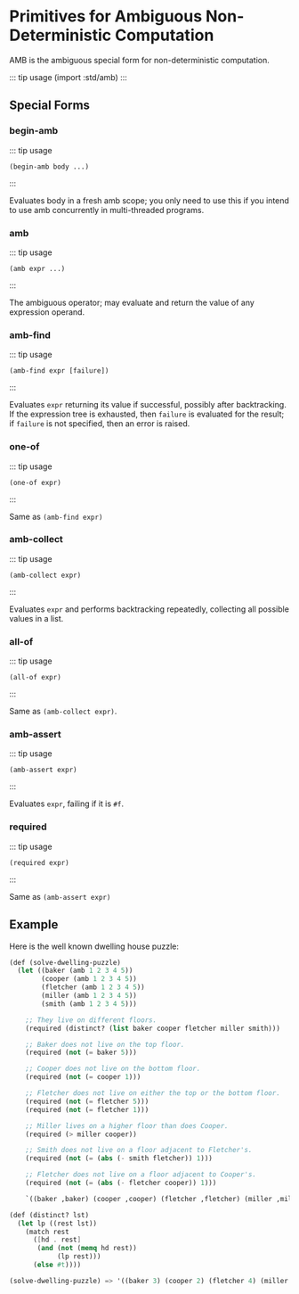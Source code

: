 # Primitives for Ambiguous Non-Deterministic Computation

AMB is the ambiguous special form for non-deterministic computation.

::: tip usage
(import :std/amb)
:::

## Special Forms

### begin-amb
::: tip usage
```
(begin-amb body ...)
```
:::

Evaluates body in a fresh amb scope; you only need to use this if you intend to use amb
concurrently in multi-threaded programs.

### amb
::: tip usage
```
(amb expr ...)
```
:::

The ambiguous operator; may evaluate and return the value of any expression operand.

### amb-find
::: tip usage
```
(amb-find expr [failure])
```
:::

Evaluates `expr` returning its value if successful, possibly after backtracking.
If the expression tree is exhausted, then `failure` is evaluated for the result;
if `failure` is not specified, then an error is raised.

### one-of
::: tip usage
```
(one-of expr)
```
:::

Same as `(amb-find expr)`

### amb-collect
::: tip usage
```
(amb-collect expr)
```
:::

Evaluates `expr` and performs backtracking repeatedly, collecting all possible
values in a list.

### all-of
::: tip usage
```
(all-of expr)
```
:::

Same as `(amb-collect expr)`.

### amb-assert
::: tip usage
```
(amb-assert expr)
```
:::

Evaluates `expr`, failing if it is `#f`.

### required
::: tip usage
```
(required expr)
```
:::

Same as `(amb-assert expr)`

## Example

Here is the well known dwelling house puzzle:

```scheme
(def (solve-dwelling-puzzle)
  (let ((baker (amb 1 2 3 4 5))
        (cooper (amb 1 2 3 4 5))
        (fletcher (amb 1 2 3 4 5))
        (miller (amb 1 2 3 4 5))
        (smith (amb 1 2 3 4 5)))

    ;; They live on different floors.
    (required (distinct? (list baker cooper fletcher miller smith)))

    ;; Baker does not live on the top floor.
    (required (not (= baker 5)))

    ;; Cooper does not live on the bottom floor.
    (required (not (= cooper 1)))

    ;; Fletcher does not live on either the top or the bottom floor.
    (required (not (= fletcher 5)))
    (required (not (= fletcher 1)))

    ;; Miller lives on a higher floor than does Cooper.
    (required (> miller cooper))

    ;; Smith does not live on a floor adjacent to Fletcher's.
    (required (not (= (abs (- smith fletcher)) 1)))

    ;; Fletcher does not live on a floor adjacent to Cooper's.
    (required (not (= (abs (- fletcher cooper)) 1)))

    `((baker ,baker) (cooper ,cooper) (fletcher ,fletcher) (miller ,miller) (smith ,smith))))

(def (distinct? lst)
  (let lp ((rest lst))
    (match rest
      ([hd . rest]
       (and (not (memq hd rest))
            (lp rest)))
      (else #t))))

(solve-dwelling-puzzle) => '((baker 3) (cooper 2) (fletcher 4) (miller 5) (smith 1))
```
